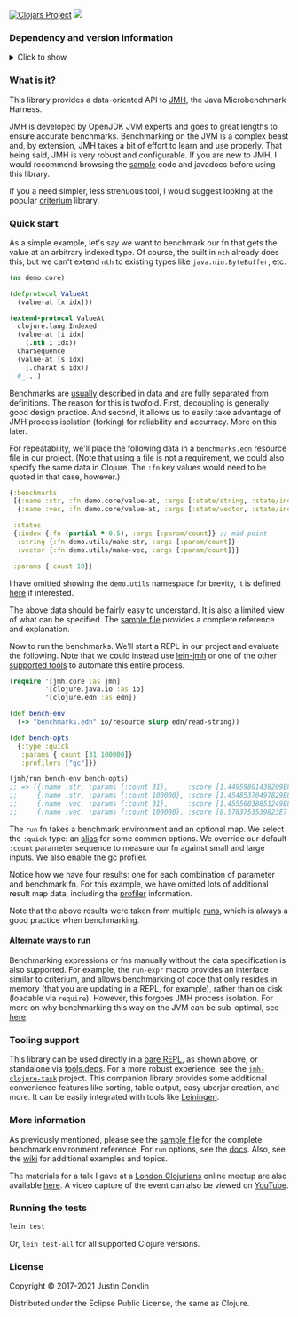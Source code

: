 [![Clojars Project](https://img.shields.io/clojars/v/jmh-clojure.svg)](https://clojars.org/jmh-clojure)
[![](https://github.com/jgpc42/jmh-clojure/workflows/Test%20runner/badge.svg)][ci]

### Dependency and version information
<details>
  <summary>Click to show</summary>

[Leiningen][lein]

``` clojure
[jmh-clojure "0.4.1"]
```

[tools.deps][deps]

```clojure
{jmh-clojure/jmh-clojure {:mvn/version "0.4.1"}}
```

[Maven][maven]

``` xml
<dependency>
  <groupId>jmh-clojure</groupId>
  <artifactId>jmh-clojure</artifactId>
  <version>0.4.1</version>
</dependency>
```

JDK versions 8 to 14 and Clojure versions 1.7 to 1.10 are currently [supported][ci].
</details>

### What is it?

This library provides a data-oriented API to [JMH][jmh], the Java Microbenchmark Harness.

JMH is developed by OpenJDK JVM experts and goes to great lengths to ensure accurate benchmarks. Benchmarking on the JVM is a complex beast and, by extension, JMH takes a bit of effort to learn and use properly. That being said, JMH is very robust and configurable. If you are new to JMH, I would recommend browsing the [sample][samples] code and javadocs before using this library.

If you a need simpler, less strenuous tool, I would suggest looking at the popular [criterium][criterium] library.

### Quick start

As a simple example, let's say we want to benchmark our fn that gets the value at an arbitrary indexed type. Of course, the built in `nth` already does this, but we can't extend `nth` to existing types like `java.nio.ByteBuffer`, etc.

```clojure
(ns demo.core)

(defprotocol ValueAt
  (value-at [x idx]))

(extend-protocol ValueAt
  clojure.lang.Indexed
  (value-at [i idx]
    (.nth i idx))
  CharSequence
  (value-at [s idx]
    (.charAt s idx))
  #_...)
```

Benchmarks are [usually](#alternate-ways-to-run) described in data and are fully separated from definitions. The reason for this is twofold. First, decoupling is generally good design practice. And second, it allows us to easily take advantage of JMH process isolation (forking) for reliability and accurracy. More on this later.

For repeatability, we'll place the following data in a `benchmarks.edn` resource file in our project. (Note that using a file is not a requirement, we could also specify the same data in Clojure. The `:fn` key values would need to be quoted in that case, however.)

```clojure
{:benchmarks
 [{:name :str, :fn demo.core/value-at, :args [:state/string, :state/index]}
  {:name :vec, :fn demo.core/value-at, :args [:state/vector, :state/index]}]

 :states
 {:index {:fn (partial * 0.5), :args [:param/count]} ;; mid-point
  :string {:fn demo.utils/make-str, :args [:param/count]}
  :vector {:fn demo.utils/make-vec, :args [:param/count]}}

 :params {:count 10}}
```

I have omitted showing the `demo.utils` namespace for brevity, it is defined [here][utils] if interested.

The above data should be fairly easy to understand. It is also a limited view of what can be specified. The [sample file][sample] provides a complete reference and explanation.

Now to run the benchmarks. We'll start a REPL in our project and evaluate the following. Note that we could instead use [lein-jmh][lein-jmh] or one of the other [supported tools](#tooling-support) to automate this entire process.

```clojure
(require '[jmh.core :as jmh]
         '[clojure.java.io :as io]
         '[clojure.edn :as edn])

(def bench-env
  (-> "benchmarks.edn" io/resource slurp edn/read-string))

(def bench-opts
  {:type :quick
   :params {:count [31 100000]}
   :profilers ["gc"]})

(jmh/run bench-env bench-opts)
;; => ({:name :str, :params {:count 31},     :score [1.44959801438209E8 "ops/s"], #_...}
;;     {:name :str, :params {:count 100000}, :score [1.45485370497829E8 "ops/s"]}
;;     {:name :vec, :params {:count 31},     :score [1.45550038851249E8 "ops/s"]}
;;     {:name :vec, :params {:count 100000}, :score [8.5783753539823E7 "ops/s"]})
```

The `run` fn takes a benchmark environment and an optional map. We select the `:quick` type: an [alias][alias-doc] for some common options. We override our default `:count` parameter sequence to measure our fn against small and large inputs. We also enable the gc profiler.

Notice how we have four results: one for each combination of parameter and benchmark fn. For this example, we have omitted lots of additional result map data, including the [profiler][profilers] information.

Note that the above results were taken from multiple [runs][result], which is always a good practice when benchmarking.

#### Alternate ways to run

Benchmarking expressions or fns manually without the data specification is also supported. For example, the `run-expr` macro provides an interface similar to criterium, and allows benchmarking of code that only resides in memory (that you are updating in a REPL, for example), rather than on disk (loadable via `require`). However, this forgoes JMH process isolation. For more on why benchmarking this way on the JVM can be sub-optimal, see [here][extended].

### Tooling support

This library can be used directly in a [bare REPL][bare], as shown above, or standalone via [tools.deps][cli]. For a more robust experience, see the [`jmh-clojure-task`][task] project. This companion library provides some additional convenience features like sorting, table output, easy uberjar creation, and more. It can be easily integrated with tools like [Leiningen][lein-jmh].

### More information

As previously mentioned, please see the [sample file][sample] for the complete benchmark environment reference. For `run` options, see the [docs][run-doc]. Also, see the [wiki][wiki] for additional examples and topics.

The materials for a talk I gave at a [London Clojurians][london] online meetup are also available [here][talk]. A video capture of the event can also be viewed on [YouTube][video].

### Running the tests

```bash
lein test
```

Or, `lein test-all` for all supported Clojure versions.

### License

Copyright © 2017-2021 Justin Conklin

Distributed under the Eclipse Public License, the same as Clojure.



[alias-doc]:  https://jgpc42.github.io/jmh-clojure/doc/jmh.option.html#var-*type-aliases*
[bare]:       https://github.com/jgpc42/jmh-clojure/wiki/Bare-REPL
[ci]:         https://github.com/jgpc42/jmh-clojure/blob/master/.github/workflows/test.yml
[cli]:        https://github.com/jgpc42/jmh-clojure/wiki/Clojure-1.9-CLI
[criterium]:  https://github.com/hugoduncan/criterium
[deps]:       https://github.com/clojure/tools.deps.alpha
[extended]:   https://github.com/jgpc42/jmh-clojure/wiki/Extended
[jmh]:        https://github.com/openjdk/jmh
[lein]:       http://github.com/technomancy/leiningen
[lein-jmh]:   https://github.com/jgpc42/lein-jmh
[london]:     https://www.meetup.com/London-Clojurians/
[maven]:      http://maven.apache.org
[profilers]:  https://github.com/jgpc42/jmh-clojure/wiki/JMH-Profilers
[result]:     https://gist.github.com/jgpc42/4d8a828f8d0739748afa71035f2b2c9c#file-results-edn
[run-doc]:    https://jgpc42.github.io/jmh-clojure/doc/jmh.core.html#var-run
[sample]:     https://github.com/jgpc42/jmh-clojure/blob/master/resources/sample.jmh.edn
[samples]:    https://github.com/openjdk/jmh/tree/41548a7/jmh-samples/src/main/java/org/openjdk/jmh/samples
[talk]:       https://github.com/jgpc42/london-clojurians-jmh-talk-2020
[task]:       https://github.com/jgpc42/jmh-clojure-task
[utils]:      https://gist.github.com/jgpc42/4d8a828f8d0739748afa71035f2b2c9c#file-utils-clj
[video]:      https://www.youtube.com/watch?v=_6qVfFkBdWI
[wiki]:       https://github.com/jgpc42/jmh-clojure/wiki
